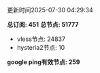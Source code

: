 更新时间2025-07-30 04:29:34

**总订阅: 451**
**总节点: 51777**
- vless节点: 24837
- hysteria2节点: 10

**google ping有效节点: 259**
